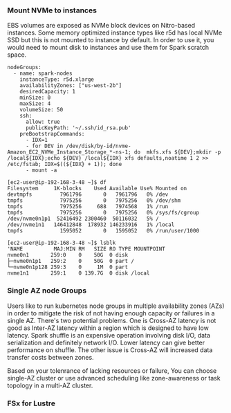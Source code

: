 ### Mount NVMe to instances

EBS volumes are exposed as NVMe block devices on Nitro-based instances. Some memory optimized instance types like r5d has local NVMe SSD but this is not mounted to instance by default. In order to use it, you would need to mount disk to instances and use them for Spark scratch space.

```
nodeGroups:
  - name: spark-nodes
    instanceType: r5d.xlarge
    availabilityZones: ["us-west-2b"]
    desiredCapacity: 1
    minSize: 0
    maxSize: 4
    volumeSize: 50
    ssh:
      allow: true
      publicKeyPath: '~/.ssh/id_rsa.pub'
    preBootstrapCommands:
      - IDX=1
      - for DEV in /dev/disk/by-id/nvme-Amazon_EC2_NVMe_Instance_Storage_*-ns-1; do  mkfs.xfs ${DEV};mkdir -p /local${IDX};echo ${DEV} /local${IDX} xfs defaults,noatime 1 2 >> /etc/fstab; IDX=$((${IDX} + 1)); done
      - mount -a
```

```
[ec2-user@ip-192-168-3-48 ~]$ df
Filesystem     1K-blocks    Used Available Use% Mounted on
devtmpfs         7961796       0   7961796   0% /dev
tmpfs            7975256       0   7975256   0% /dev/shm
tmpfs            7975256     688   7974568   1% /run
tmpfs            7975256       0   7975256   0% /sys/fs/cgroup
/dev/nvme0n1p1  52416492 2300460  50116032   5% /
/dev/nvme1n1   146412848  178932 146233916   1% /local
tmpfs            1595052       0   1595052   0% /run/user/1000

[ec2-user@ip-192-168-3-48 ~]$ lsblk
'NAME          MAJ:MIN RM   SIZE RO TYPE MOUNTPOINT
nvme0n1       259:0    0    50G  0 disk
├─nvme0n1p1   259:2    0    50G  0 part /
└─nvme0n1p128 259:3    0     1M  0 part
nvme1n1       259:1    0 139.7G  0 disk /local
```

### Single AZ node Groups

Users like to run kubernetes node groups in multiple availability zones (AZs) in order to mitigate the risk of not having enough capacity or failures in a single AZ. There's two potential problems. One is Cross-AZ latency is not good as Inter-AZ latency within a region which is designed to have low latency. Spark shuffle is an expensive operation involving disk I/O, data serialization and definitely network I/O. Lower latency can give better performance on shuffle. The other issue is Cross-AZ will increased data transfer costs between zones.

Based on your tolenrance of lacking resources or failure, You can choose single-AZ cluster or use advanced scheduling like zone-awareness or task topology in a multi-AZ cluster.

### FSx for Lustre

